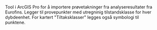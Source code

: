 Tool i ArcGIS Pro for å importere prøvetakninger fra analyseresultater fra Eurofins. Legger til provepunkter med utregninig tilstandsklasse for hver dybdeenhet. For kartert "Tiltaksklasser" legges også symbologi til punktene.
